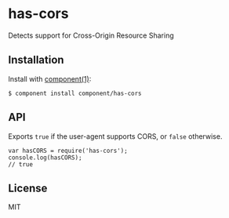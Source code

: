has-cors
========

Detects support for Cross-Origin Resource Sharing

Installation
------------

Install with [component(1)](http://component.io):

    $ component install component/has-cors

API
---

Exports `true` if the user-agent supports CORS, or `false` otherwise.

    var hasCORS = require('has-cors');
    console.log(hasCORS);
    // true

License
-------

MIT
